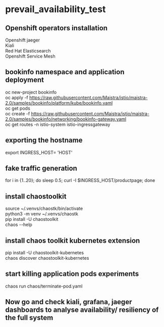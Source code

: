 # prevail_availability_test

## Openshift operators installation
Openshift jaeger </br>
Kiali </br>
Red Hat Elasticsearch</br>
Openshift Service Mesh</br>


## bookinfo namespace and application deployment
oc new-project bookinfo </br>
oc apply -f https://raw.githubusercontent.com/Maistra/istio/maistra-2.0/samples/bookinfo/platform/kube/bookinfo.yaml </br>
oc get pods </br>
oc create -f https://raw.githubusercontent.com/Maistra/istio/maistra-2.0/samples/bookinfo/networking/bookinfo-gateway.yaml </br>
oc get routes -n istio-system istio-ingressgateway </br>

## exporting the hostname
export INGRESS_HOST= 'HOST'</br>

## fake traffic generation</br>
for i in {1..20}; do sleep 0.5; curl -I $INGRESS_HOST/productpage; done</br>

## install chaostoolkit </br>
source ~/.venvs/chaostk/bin/activate</br>
python3 -m venv ~/.venvs/chaostk</br>
pip install -U chaostoolkit</br>
chaos --help</br>

## install chaos toolkit kubernetes extension </br>

pip install -U chaostoolkit-kubernetes</br>
chaos discover chaostoolkit-kubernetes</br>

## start killing application pods experiments </br>
chaos run chaos/terminate-pod.yaml</br>

## Now go and check kiali, grafana, jaeger dashboards to analyse availability/ resiliency of the full system
